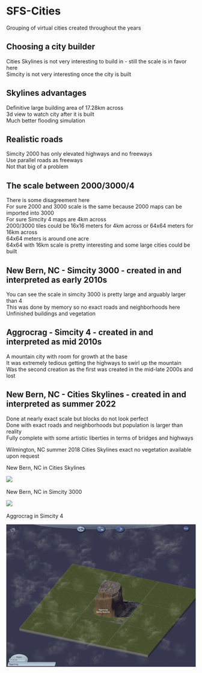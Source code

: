 # SFS-Cities
Grouping of virtual cities created throughout the years

Choosing a city builder
-----
Cities Skylines is not very interesting to build in - still the scale is in favor here  
Simcity is not very interesting once the city is built

Skylines advantages
-----
Definitive large building area of 17.28km across  
3d view to watch city after it is built  
Much better flooding simulation

Realistic roads
-----
Simcity 2000 has only elevated highways and no freeways  
Use parallel roads as freeways  
Not that big of a problem

The scale between 2000/3000/4
-----
There is some disagreement here  
For sure 2000 and 3000 scale is the same because 2000 maps can be imported into 3000  
For sure Simcity 4 maps are 4km across  
2000/3000 tiles could be 16x16 meters for 4km across or 64x64 meters for 16km across  
64x64 meters is around one acre  
64x64 with 16km scale is pretty interesting and some large cities could be built

New Bern, NC - Simcity 3000 - created in and interpreted as early 2010s
-----
You can see the scale in simcity 3000 is pretty large and arguably larger than 4  
This was done by memory so no exact roads and neighborhoods here  
Unfinished buildings and vegetation

Aggrocrag - Simcity 4 - created in and interpreted as mid 2010s
-----
A mountain city with room for growth at the base  
It was extremely tedious getting the highways to swirl up the mountain  
Was the second creation as the first was created in the mid-late 2000s and lost

New Bern, NC - Cities Skylines - created in and interpreted as summer 2022
-----
Done at nearly exact scale but blocks do not look perfect  
Done with exact roads and neighborhoods but population is larger than reality  
Fully complete with some artistic liberties in terms of bridges and highways

Wilmington, NC summer 2018 Cities Skylines exact no vegetation available upon request

New Bern, NC in Cities Skylines

![](https://github.com/bobbybudnick/SFS-Cities/blob/main/NEWBERN_CS.png)

New Bern, NC in Simcity 3000

![](https://github.com/bobbybudnick/SFS-Cities/blob/main/NEWBERN_3000.png)

Aggrocrag in Simcity 4

![](https://github.com/bobbybudnick/SFS-Cities/blob/main/AGGROCRAG_4.png)

